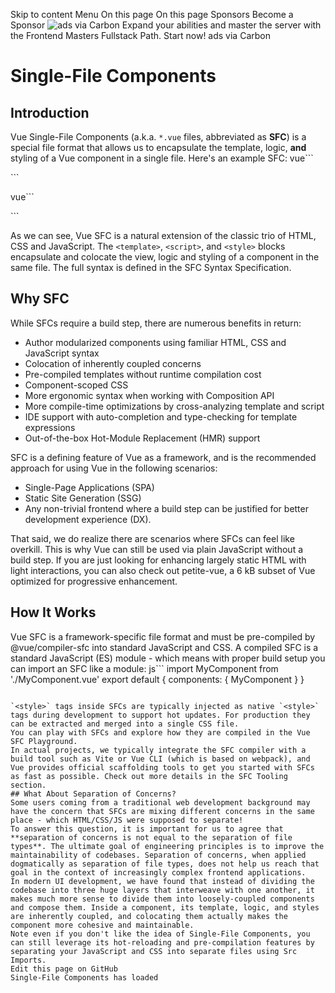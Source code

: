 Skip to content
Menu
On this page 
On this page
Sponsors
Become a Sponsor
![ads via Carbon](https://srv.carbonads.net/static/30242/29415cb1d515544c69cf31416a285b985c891c85) Expand your abilities and master the server with the Frontend Masters Fullstack Path. Start now!  ads via Carbon
# Single-File Components ​
## Introduction ​
Vue Single-File Components (a.k.a. `*.vue` files, abbreviated as **SFC**) is a special file format that allows us to encapsulate the template, logic, **and** styling of a Vue component in a single file. Here's an example SFC:
vue```
<script>
export default {
 data() {
  return {
   greeting: 'Hello World!'
  }
 }
}
</script>
<template>
 <p class="greeting">{{ greeting }}</p>
</template>
<style>
.greeting {
 color: red;
 font-weight: bold;
}
</style>
```

vue```
<script setup>
import { ref } from 'vue'
const greeting = ref('Hello World!')
</script>
<template>
 <p class="greeting">{{ greeting }}</p>
</template>
<style>
.greeting {
 color: red;
 font-weight: bold;
}
</style>
```

As we can see, Vue SFC is a natural extension of the classic trio of HTML, CSS and JavaScript. The `<template>`, `<script>`, and `<style>` blocks encapsulate and colocate the view, logic and styling of a component in the same file. The full syntax is defined in the SFC Syntax Specification.
## Why SFC ​
While SFCs require a build step, there are numerous benefits in return:
  * Author modularized components using familiar HTML, CSS and JavaScript syntax
  * Colocation of inherently coupled concerns
  * Pre-compiled templates without runtime compilation cost
  * Component-scoped CSS
  * More ergonomic syntax when working with Composition API
  * More compile-time optimizations by cross-analyzing template and script
  * IDE support with auto-completion and type-checking for template expressions
  * Out-of-the-box Hot-Module Replacement (HMR) support


SFC is a defining feature of Vue as a framework, and is the recommended approach for using Vue in the following scenarios:
  * Single-Page Applications (SPA)
  * Static Site Generation (SSG)
  * Any non-trivial frontend where a build step can be justified for better development experience (DX).


That said, we do realize there are scenarios where SFCs can feel like overkill. This is why Vue can still be used via plain JavaScript without a build step. If you are just looking for enhancing largely static HTML with light interactions, you can also check out petite-vue, a 6 kB subset of Vue optimized for progressive enhancement.
## How It Works ​
Vue SFC is a framework-specific file format and must be pre-compiled by @vue/compiler-sfc into standard JavaScript and CSS. A compiled SFC is a standard JavaScript (ES) module - which means with proper build setup you can import an SFC like a module:
js```
import MyComponent from './MyComponent.vue'
export default {
 components: {
  MyComponent
 }
}
```

`<style>` tags inside SFCs are typically injected as native `<style>` tags during development to support hot updates. For production they can be extracted and merged into a single CSS file.
You can play with SFCs and explore how they are compiled in the Vue SFC Playground.
In actual projects, we typically integrate the SFC compiler with a build tool such as Vite or Vue CLI (which is based on webpack), and Vue provides official scaffolding tools to get you started with SFCs as fast as possible. Check out more details in the SFC Tooling section.
## What About Separation of Concerns? ​
Some users coming from a traditional web development background may have the concern that SFCs are mixing different concerns in the same place - which HTML/CSS/JS were supposed to separate!
To answer this question, it is important for us to agree that **separation of concerns is not equal to the separation of file types**. The ultimate goal of engineering principles is to improve the maintainability of codebases. Separation of concerns, when applied dogmatically as separation of file types, does not help us reach that goal in the context of increasingly complex frontend applications.
In modern UI development, we have found that instead of dividing the codebase into three huge layers that interweave with one another, it makes much more sense to divide them into loosely-coupled components and compose them. Inside a component, its template, logic, and styles are inherently coupled, and colocating them actually makes the component more cohesive and maintainable.
Note even if you don't like the idea of Single-File Components, you can still leverage its hot-reloading and pre-compilation features by separating your JavaScript and CSS into separate files using Src Imports.
Edit this page on GitHub
Single-File Components has loaded
